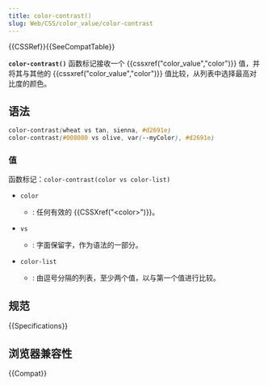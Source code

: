 ```yaml
---
title: color-contrast()
slug: Web/CSS/color_value/color-contrast
---
```


{{CSSRef}}{{SeeCompatTable}}

**`color-contrast()`** 函数标记接收一个 {{cssxref("color_value","color")}} 值，并将其与其他的 {{cssxref("color_value","color")}} 值比较，从列表中选择最高对比度的颜色。

## 语法

```css
color-contrast(wheat vs tan, sienna, #d2691e)
color-contrast(#008080 vs olive, var(--myColor), #d2691e)
```

### 值

函数标记：`color-contrast(color vs color-list)`

- `color`

  - : 任何有效的 {{CSSXref("&lt;color&gt;")}}。

- `vs`

  - : 字面保留字，作为语法的一部分。

- `color-list`

  - : 由逗号分隔的列表，至少两个值，以与第一个值进行比较。

## 规范

{{Specifications}}

## 浏览器兼容性

{{Compat}}
